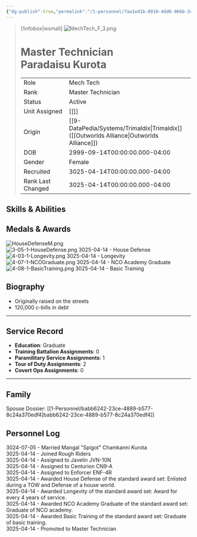 ```yaml
---
{"dg-publish":true,"permalink":"/1-personnel/7aa1ed1b-8010-4dd6-966b-3c7ad0e0edcc/"}
---
```



> [!infobox|wsmall]
> ![MechTech_F_3.png](/img/user/z_Assets/People/Female/Mech%20Tech/MechTech_F_3.png)
> # Master Technician<br>Paradaisu  Kurota
> | | |
> | - | - |
> | Role | Mech Tech |
> | Rank | Master Technician |
> | Status | Active |
> | Unit Assigned | [[]]
> | Origin | [[9-DataPedia/Systems/Trimaldix\|Trimaldix]]<br>([[Outworlds Alliance\|Outworlds Alliance]]) |
> | DOB | 2999-09-14T00:00:00.000-04:00 |
> | Gender | Female |
> | Recruited | 3025-04-14T00:00:00.000-04:00 |
> | Rank Last Changed | 3025-04-14T00:00:00.000-04:00 |

## Skills & Abilities




## Medals & Awards
![HouseDefenseM.png](/img/user/z_Assets/Awards/medals/HouseDefenseM.png)    
![3-05-1-HouseDefense.png](/img/user/z_Assets/Awards/ribbons/3-05-1-HouseDefense.png) 3025-04-14 - House Defense<br>![4-03-1-Longevity.png](/img/user/z_Assets/Awards/ribbons/4-03-1-Longevity.png) 3025-04-14 - Longevity<br>![4-07-1-NCOGraduate.png](/img/user/z_Assets/Awards/ribbons/4-07-1-NCOGraduate.png) 3025-04-14 - NCO Academy Graduate<br>![4-08-1-BasicTraining.png](/img/user/z_Assets/Awards/ribbons/4-08-1-BasicTraining.png) 3025-04-14 - Basic Training<br>

## Biography
- Originally raised on the streets
- 120,000 c-bills in debt
---
## Service Record
- **Education**: Graduate
- **Training Battalion Assignments**: 0
- **Paramilitary Service Assignments**: 1
- **Tour of Duty Assignments**: 2
- **Covert Ops Assignments**: 0
---

## Family
Spouse Dossier: [[1-Personnel/babb6242-23ce-4889-b577-8c24a370edf4\|babb6242-23ce-4889-b577-8c24a370edf4]]


## Personnel Log
3024-07-05 - Married Mangal "Spigot" Chamkanni Kurota<br>3025-04-14 - Joined Rough Riders<br>3025-04-14 - Assigned to Javelin JVN-10N<br>3025-04-14 - Assigned to Centurion CN9-A<br>3025-04-14 - Assigned to Enforcer ENF-4R<br>3025-04-14 - Awarded House Defense of the standard award set: Enlisted during a TOW and Defense of a house world.<br>3025-04-14 - Awarded Longevity of the standard award set: Award for every 4 years of service.<br>3025-04-14 - Awarded NCO Academy Graduate of the standard award set: Graduate of NCO academy.<br>3025-04-14 - Awarded Basic Training of the standard award set: Graduate of basic training.<br>3025-04-14 - Promoted to Master Technician<br>
